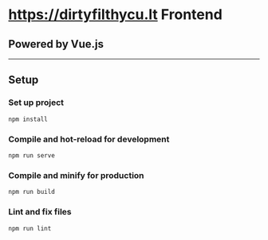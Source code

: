 https://dirtyfilthycu.lt Frontend
=================================
Powered by Vue.js
---------------------------------

---------------------------------

## Setup

### Set up project
```
npm install
```

### Compile and hot-reload for development
```
npm run serve
```

### Compile and minify for production
```
npm run build
```

### Lint and fix files
```
npm run lint
```
